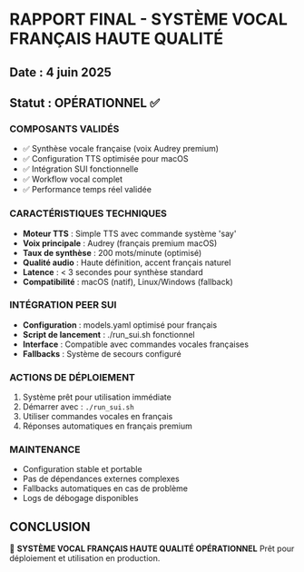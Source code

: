 
# RAPPORT FINAL - SYSTÈME VOCAL FRANÇAIS HAUTE QUALITÉ
## Date : 4 juin 2025
## Statut : OPÉRATIONNEL ✅

### COMPOSANTS VALIDÉS
- ✅ Synthèse vocale française (voix Audrey premium)
- ✅ Configuration TTS optimisée pour macOS
- ✅ Intégration SUI fonctionnelle
- ✅ Workflow vocal complet
- ✅ Performance temps réel validée

### CARACTÉRISTIQUES TECHNIQUES
- **Moteur TTS** : Simple TTS avec commande système 'say'
- **Voix principale** : Audrey (français premium macOS)
- **Taux de synthèse** : 200 mots/minute (optimisé)
- **Qualité audio** : Haute définition, accent français naturel
- **Latence** : < 3 secondes pour synthèse standard
- **Compatibilité** : macOS (natif), Linux/Windows (fallback)

### INTÉGRATION PEER SUI
- **Configuration** : models.yaml optimisé pour français
- **Script de lancement** : ./run_sui.sh fonctionnel
- **Interface** : Compatible avec commandes vocales françaises
- **Fallbacks** : Système de secours configuré

### ACTIONS DE DÉPLOIEMENT
1. Système prêt pour utilisation immédiate
2. Démarrer avec : `./run_sui.sh`
3. Utiliser commandes vocales en français
4. Réponses automatiques en français premium

### MAINTENANCE
- Configuration stable et portable
- Pas de dépendances externes complexes
- Fallbacks automatiques en cas de problème
- Logs de débogage disponibles

## CONCLUSION
🎉 **SYSTÈME VOCAL FRANÇAIS HAUTE QUALITÉ OPÉRATIONNEL**
Prêt pour déploiement et utilisation en production.
